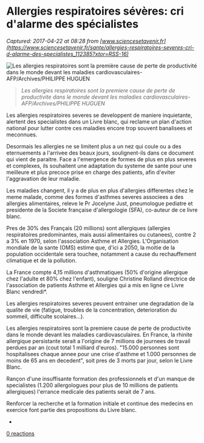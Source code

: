 # Allergies respiratoires sévères: cri d'alarme des spécialistes

_Captured: 2017-04-22 at 08:28 from [www.sciencesetavenir.fr](https://www.sciencesetavenir.fr/sante/allergies-respiratoires-severes-cri-d-alarme-des-specialistes_112385?xtor=RSS-16)_

![Les allergies respiratoires sont la première cause de perte de productivité dans le monde devant les maladies cardiovasculaires-AFP/Archives/PHILIPPE HUGUEN](https://www.sciencesetavenir.fr/assets/afp/2017/04/21/eb077228cc02cc81b495ef86e549037c83c53583.jpg)

> _Les allergies respiratoires sont la premiere cause de perte de productivite dans le monde devant les maladies cardiovasculaires-AFP/Archives/PHILIPPE HUGUEN_

Les allergies respiratoires severes se developpent de maniere inquietante, alertent des specialistes dans un Livre blanc, qui reclame un plan d'action national pour lutter contre ces maladies encore trop souvent banalisees et meconnues.

Desormais les allergies ne se limitent plus a un nez qui coule ou a des eternuements a l'arrivee des beaux jours, soulignent-ils dans ce document qui vient de paraitre. Face a l'emergence de formes de plus en plus severes et complexes, ils souhaitent une adaptation du systeme de sante pour une meilleure et plus precoce prise en charge des patients, afin d'eviter l'aggravation de leur maladie.

Les maladies changent, il y a de plus en plus d'allergies differentes chez le meme malade, comme des formes d'asthmes severes associees a des allergies alimentaires, releve le Pr Jocelyne Just, pneumologue pediatre et presidente de la Societe française d'allergologie (SFA), co-auteur de ce livre blanc.

Pres de 30% des Français (20 millions) sont allergiques (allergies respiratoires predominantes, mais aussi alimentaires ou cutanees), contre 2 a 3% en 1970, selon l'association Asthme et Allergies. L'Organisation mondiale de la sante (OMS) estime que, d'ici a 2050, la moitie de la population occidentale sera touchee, notamment a cause du rechauffement climatique et de la pollution.

La France compte 4,15 millions d'asthmatiques (50% d'origine allergique chez l'adulte et 80% chez l'enfant), souligne Christine Rolland directrice de l'association de patients Asthme et Allergies qui a mis en ligne ce Livre Blanc vendredi*.

Les allergies respiratoires severes peuvent entrainer une degradation de la qualite de vie (fatigue, troubles de la concentration, deterioration du sommeil, difficulte scolaires...).

Les allergies respiratoires sont la premiere cause de perte de productivite dans le monde devant les maladies cardiovasculaires. En France, la rhinite allergique persistante serait a l'origine de 7 millions de journees de travail perdues par an (cout total 1 milliard d'euros). "15.000 personnes sont hospitalisees chaque annee pour une crise d'asthme et 1.000 personnes de moins de 65 ans en decedent", soit pres de 3 morts par jour, selon le Livre Blanc.

Rançon d'une insuffisante formation des professionnels et d'un manque de specialistes (1.200 allergologues pour plus de 10 millions de patients allergiques) l'errance medicale des patients serait de 7 ans.

Renforcer la recherche et la formation initiale et continue des medecins en exercice font partie des propositions du Livre blanc.

*

[0 reactions](https://www.sciencesetavenir.fr/sante/allergies-respiratoires-severes-cri-d-alarme-des-specialistes_112385?xtor=RSS-16)
